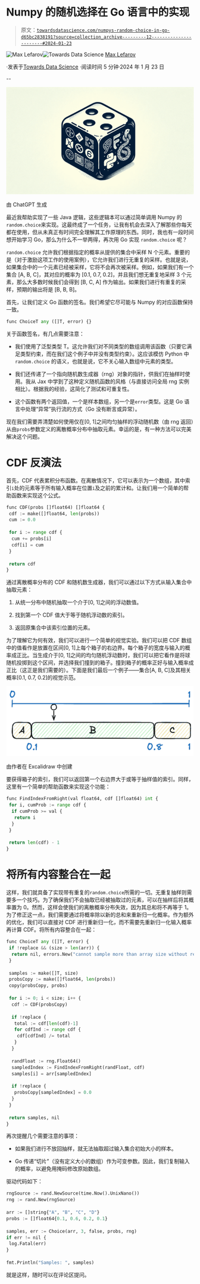 # Numpy 的随机选择在 Go 语言中的实现

> 原文：[`towardsdatascience.com/numpys-random-choice-in-go-d65bc2838191?source=collection_archive---------12-----------------------#2024-01-23`](https://towardsdatascience.com/numpys-random-choice-in-go-d65bc2838191?source=collection_archive---------12-----------------------#2024-01-23)

[](https://mlefarov.medium.com/?source=post_page---byline--d65bc2838191--------------------------------)![Max Lefarov](https://mlefarov.medium.com/?source=post_page---byline--d65bc2838191--------------------------------)[](https://towardsdatascience.com/?source=post_page---byline--d65bc2838191--------------------------------)![Towards Data Science](https://towardsdatascience.com/?source=post_page---byline--d65bc2838191--------------------------------) [Max Lefarov](https://mlefarov.medium.com/?source=post_page---byline--d65bc2838191--------------------------------)

·发表于[Towards Data Science](https://towardsdatascience.com/?source=post_page---byline--d65bc2838191--------------------------------) ·阅读时间 5 分钟·2024 年 1 月 23 日

--

![](img/a8b5ef60ccf65bdd8b82b5bb8edf3698.png)

由 ChatGPT 生成

最近我帮助实现了一些 Java 逻辑，这些逻辑本可以通过简单调用 Numpy 的`random.choice`来实现。这最终成了一个任务，让我有机会去深入了解那些你每天都在使用，但从未真正有时间完全理解其工作原理的东西。同时，我也有一段时间想开始学习 Go，那么为什么不一举两得，再次用 Go 实现 `random.choice` 呢？

`random.choice` 允许我们根据指定的概率从提供的集合中采样 N 个元素。重要的是（对于激励这项工作的使用案例），它允许我们进行无重复的采样。也就是说，如果集合中的一个元素已经被采样，它将不会再次被采样。例如，如果我们有一个集合 [A, B, C]，其对应的概率为 [0.1, 0.7, 0.2]，并且我们想无重复地采样 3 个元素，那么大多数时候我们会得到 [B, C, A] 作为输出。如果我们进行有重复的采样，预期的输出将是 [B, B, B]。

首先，让我们定义 Go 函数的签名。我们希望它尽可能与 Numpy 的对应函数保持一致。

```py
func ChoiceT any ([]T, error) {}
```

关于函数签名，有几点需要注意：

+   我们使用了泛型类型 T。这允许我们对不同类型的数组调用该函数（只要它满足类型约束，而在我们这个例子中并没有类型约束）。这应该模仿 Python 中 `random.choice` 的语义，也就是说，它不关心输入数组中元素的类型。

+   我们还传递了一个指向随机数生成器（rng）对象的指针，供我们在抽样时使用。我从 Jax 中学到了这种定义随机函数的风格（与直接访问全局 rng 实例相比）。根据我的经验，这简化了测试和可重复性。

+   这个函数有两个返回值，一个是样本数组，另一个是`error`类型。这是 Go 语言中处理“异常”执行流的方式（Go 没有断言或异常）。

现在我们需要弄清楚如何使用仅在[0, 1]之间均匀抽样的浮动随机数（由 rng 返回）从由`probs`参数定义的离散概率分布中抽取元素。幸运的是，有一种方法可以完美解决这个问题。

# CDF 反演法

首先，CDF 代表累积分布函数。在离散情况下，它可以表示为一个数组，其中索引`i`处的元素等于所有输入概率在位置`i`及之前的累计和。让我们用一个简单的帮助函数来实现这个公式。

```py
func CDF(probs []float64) []float64 {
 cdf := make([]float64, len(probs))
 cum := 0.0

 for i := range cdf {
  cum += probs[i]
  cdf[i] = cum
 }

 return cdf
}
```

通过离散概率分布的 CDF 和随机数生成器，我们可以通过以下方式从输入集合中抽取元素：

1.  从统一分布中随机抽取一个介于[0, 1]之间的浮动数值。

1.  找到第一个 CDF 值大于等于随机浮动数的索引。

1.  返回原集合中该索引位置的元素。

为了理解它为何有效，我们可以进行一个简单的视觉实验。我们可以把 CDF 数组中的值看作是放置在区间[0, 1]上每个箱子的右边界。每个箱子的宽度与输入的概率成正比。当生成介于[0, 1]之间的均匀随机浮动数时，我们可以把它看作是将球随机投掷到这个区间，并选择我们撞到的箱子。撞到箱子的概率正好与输入概率成正比（这正是我们需要的）。下面是我们最后一个例子——集合[A, B, C]及其相关概率[0.1, 0.7, 0.2]的视觉示范。

![](img/9a22c4e1bb87c7c5af9188bff8d5a420.png)

由作者在 Excalidraw 中创建

要获得箱子的索引，我们可以返回第一个右边界大于或等于抽样值的索引。同样，这里有一个简单的帮助函数来实现这个功能：

```py
func FindIndexFromRight(val float64, cdf []float64) int {
 for i, cumProb := range cdf {
  if cumProb >= val {
   return i
  }
 }

 return len(cdf) - 1
}
```

# 将所有内容整合在一起

这样，我们就具备了实现带有重复的`random.choice`所需的一切。无重复抽样则需要多一个技巧。为了确保我们不会抽取已经被抽取过的元素，可以在抽样后将其概率置为 0。然而，这样会使我们的离散概率分布失效，因为其总和将不再等于 1。为了修正这一点，我们需要通过将概率除以新的总和来重新归一化概率。作为额外的优化，我们可以直接对 CDF 进行重新归一化，而不需要先重新归一化输入概率再计算 CDF。将所有内容整合在一起：

```py
func ChoiceT any ([]T, error) {
 if !replace && (size > len(arr)) {
  return nil, errors.New("cannot sample more than array size without replacements")
 }

 samples := make([]T, size)
 probsCopy := make([]float64, len(probs))
 copy(probsCopy, probs)

 for i := 0; i < size; i++ {
  cdf := CDF(probsCopy)

  if !replace {
   total := cdf[len(cdf)-1]
   for cdfInd := range cdf {
    cdf[cdfInd] /= total
   }
  }

  randFloat := rng.Float64()
  sampledIndex := FindIndexFromRight(randFloat, cdf)
  samples[i] = arr[sampledIndex]

  if !replace {
   probsCopy[sampledIndex] = 0.0
  }
 }

 return samples, nil
}
```

再次提醒几个需要注意的事项：

+   如果我们进行不放回抽样，就无法抽取超过输入集合初始大小的样本。

+   Go 传递“切片”（没有定义大小的数组）作为可变参数。因此，我们复制输入的概率，以避免用掩码修改原始数组。

驱动代码如下：

```py
rngSource := rand.NewSource(time.Now().UnixNano())
rng := rand.New(rngSource)

arr := []string{"A", "B", "C", "D"}
probs := []float64{0.1, 0.6, 0.2, 0.1}

samples, err := Choice(arr, 3, false, probs, rng)
if err != nil {
 log.Fatal(err)
}

fmt.Println("Samples: ", samples)
```

就是这样，随时可以在评论区提问。
